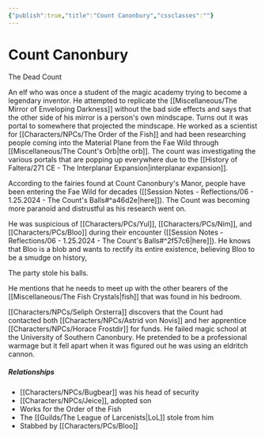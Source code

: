 ```yaml
---
{"publish":true,"title":"Count Canonbury","cssclasses":""}
---
```



# Count Canonbury

The Dead Count

An elf who was once a student of the magic academy trying to become a legendary inventor. He attempted to replicate the [[Miscellaneous/The Mirror of Enveloping Darkness]] without the bad side effects and says that the other side of his mirror is a person's own mindscape. Turns out it was portal to somewhere that projected the mindscape. He worked as a scientist for [[Characters/NPCs/The Order of the Fish]] and had been researching people coming into the Material Plane from the Fae Wild through [[Miscellaneous/The Count's Orb\|the orb]]. The count was investigating the various portals that are popping up everywhere due to the [[History of Faltera/271 CE - The Interplanar Expansion\|interplanar expansion]].

According to the fairies found at Count Canonbury's Manor, people have been entering the Fae Wild for decades ([[Session Notes - Reflections/06 - 1.25.2024 - The Count's Balls#^a46d2e\|here]]). The Count was becoming more paranoid and distrustful as his research went on.

He was suspicious of [[Characters/PCs/Yul]], [[Characters/PCs/Nim]], and [[Characters/PCs/Bloo]] during their encounter ([[Session Notes - Reflections/06 - 1.25.2024 - The Count's Balls#^2f57c6\|here]]). He knows that Bloo is a blob and wants to rectify its entire existence, believing Bloo to be a smudge on history,

The party stole his balls.

He mentions that he needs to meet up with the other bearers of the [[Miscellaneous/The Fish Crystals\|fish]] that was found in his bedroom.

[[Characters/NPCs/Seliph Orsterra]] discovers that the Count had contacted both [[Characters/NPCs/Astrid von Novis]] and her apprentice [[Characters/NPCs/Horace Frostdir]] for funds. He failed magic school at the University of Southern Canonbury. He pretended to be a professional warmage but it fell apart when it was figured out he was using an eldritch cannon.

##### Relationships

- [[Characters/NPCs/Bugbear]] was his head of security
- [[Characters/NPCs/Jeice]], adopted son
- Works for the Order of the Fish
- The [[Guilds/The League of Larcenists\|LoL]] stole from him
- Stabbed by [[Characters/PCs/Bloo]]
